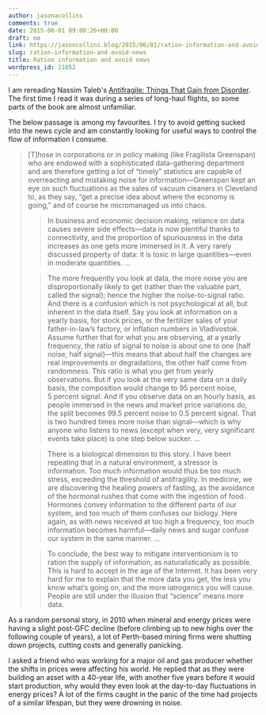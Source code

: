 ```yaml
---
author: jasonacollins
comments: true
date: 2015-06-01 09:00:26+00:00
draft: no
link: https://jasoncollins.blog/2015/06/01/ration-information-and-avoid-news/
slug: ration-information-and-avoid-news
title: Ration information and avoid news
wordpress_id: 21052
---
```


I am rereading Nassim Taleb's [Antifragile: Things That Gain from Disorder](http://www.amazon.com/gp/product/0812979680/ref=as_li_tl?ie=UTF8&camp=1789&creative=390957&creativeASIN=0812979680&linkCode=as2&tag=evolvieconom-20&linkId=3HBOSUTCKIK3EM4G). The first time I read it was during a series of long-haul flights, so some parts of the book are almost unfamiliar.

The below passage is among my favourites. I try to avoid getting sucked into the news cycle and am constantly looking for useful ways to control the flow of information I consume.


<blockquote>[T]hose in corporations or in policy making (like Fragilista Greenspan) who are endowed with a sophisticated data-gathering department and are therefore getting a lot of “timely” statistics are capable of overreacting and mistaking noise for information—Greenspan kept an eye on such fluctuations as the sales of vacuum cleaners in Cleveland to, as they say, “get a precise idea about where the economy is going,” and of course he micromanaged us into chaos.

> 
> In business and economic decision making, reliance on data causes severe side effects—data is now plentiful thanks to connectivity, and the proportion of spuriousness in the data increases as one gets more immersed in it. A very rarely discussed property of data: it is toxic in large quantities—even in moderate quantities. ...
> 
> 

> 
> The more frequently you look at data, the more noise you are disproportionally likely to get (rather than the valuable part, called the signal); hence the higher the noise-to-signal ratio. And there is a confusion which is not psychological at all, but inherent in the data itself. Say you look at information on a yearly basis, for stock prices, or the fertilizer sales of your father-in-law’s factory, or inflation numbers in Vladivostok. Assume further that for what you are observing, at a yearly frequency, the ratio of signal to noise is about one to one (half noise, half signal)—this means that about half the changes are real improvements or degradations, the other half come from randomness. This ratio is what you get from yearly observations. But if you look at the very same data on a daily basis, the composition would change to 95 percent noise, 5 percent signal. And if you observe data on an hourly basis, as people immersed in the news and market price variations do, the split becomes 99.5 percent noise to 0.5 percent signal. That is two hundred times more noise than signal—which is why anyone who listens to news (except when very, very significant events take place) is one step below sucker. ...
> 
> 

> 
> There is a biological dimension to this story. I have been repeating that in a natural environment, a stressor is information. Too much information would thus be too much stress, exceeding the threshold of antifragility. In medicine, we are discovering the healing powers of fasting, as the avoidance of the hormonal rushes that come with the ingestion of food. Hormones convey information to the different parts of our system, and too much of them confuses our biology. Here again, as with news received at too high a frequency, too much information becomes harmful—daily news and sugar confuse our system in the same manner. ...
> 
> 

> 
> To conclude, the best way to mitigate interventionism is to ration the supply of information, as naturalistically as possible. This is hard to accept in the age of the Internet. It has been very hard for me to explain that the more data you get, the less you know what’s going on, and the more iatrogenics you will cause. People are still under the illusion that “science” means more data.
> 
> 
</blockquote>




As a random personal story, in 2010 when mineral and energy prices were having a slight post-GFC decline (before climbing up to new highs over the following couple of years), a lot of Perth-based mining firms were shutting down projects, cutting costs and generally panicking.




I asked a friend who was working for a major oil and gas producer whether the shifts in prices were affecting his world. He replied that as they were building an asset with a 40-year life, with another five years before it would start production, why would they even look at the day-to-day fluctuations in energy prices? A lot of the firms caught in the panic of the time had projects of a similar lifespan, but they were drowning in noise.
